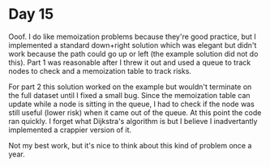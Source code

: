 # Day 15

Ooof. I do like memoization problems because they're good practice, but I implemented a standard down+right solution which was elegant but didn't work because the path could go up or left (the example solution did not do this). Part 1 was reasonable after I threw it out and used a queue to track nodes to check and a memoization table to track risks.

For part 2 this solution worked on the example but wouldn't terminate on the full dataset until I fixed a small bug. Since the memoization table can update while a node is sitting in the queue, I had to check if the node was still useful (lower risk) when it came out of the queue. At this point the code ran quickly. I forget what Dijkstra's algorithm is but I believe I inadvertantly implemented a crappier version of it.

Not my best work, but it's nice to think about this kind of problem once a year.